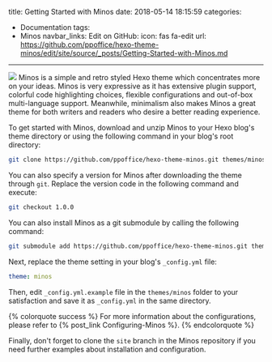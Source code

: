 title: Getting Started with Minos
date: 2018-05-14 18:15:59
categories:
- Documentation
tags:
- Minos
navbar_links:
  Edit on GitHub:
    icon: fas fa-edit
    url: https://github.com/ppoffice/hexo-theme-minos/edit/site/source/_posts/Getting-Started-with-Minos.md
---
![](/hexo-theme-minos/gallery/forest.jpg)
Minos is a simple and retro styled Hexo theme which concentrates more on your ideas. Minos is very expressive as it has extensive plugin support, colorful code highlighting choices, flexible configurations and out-of-box multi-language support. Meanwhile, minimalism also makes Minos a great theme for both writers and readers who desire a better reading experience.

<!-- more -->

To get started with Minos, download and unzip Minos to your Hexo blog's theme directory or using the following command in your blog's root directory:

```bash
git clone https://github.com/ppoffice/hexo-theme-minos.git themes/minos
```

You can also specify a version for Minos after downloading the theme through `git`. Replace the version code in the following command and execute:

```bash
git checkout 1.0.0
```

You can also install Minos as a git submodule by calling the following command:

```bash
git submodule add https://github.com/ppoffice/hexo-theme-minos.git themes/minos
```

Next, replace the theme setting in your blog's `_config.yml` file:

```yaml
theme: minos
```

Then, edit `_config.yml.example` file in the `themes/minos` folder to your satisfaction and save it as `_config.yml` in the same directory.

{% colorquote success %}
For more information about the configurations, please refer to {% post_link Configuring-Minos %}.
{% endcolorquote %}

Finally, don't forget to clone the `site` branch in the Minos repository if you need further examples about installation and configuration.